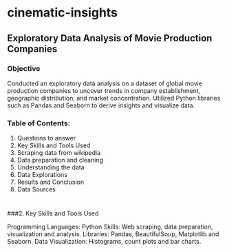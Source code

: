 # cinematic-insights

## Exploratory Data Analysis of Movie Production Companies 

### Objective

Conducted an exploratory data analysis on a dataset of global movie production companies to uncover trends in company establishment, geographic distribution, and market concentration. Utilized Python libraries such as Pandas and Seaborn to derive insights and visualize data.

### Table of Contents:

1. Questions to answer
2. Key Skills and Tools Used
3. Scraping data from wikipedia
4. Data preparation and cleaning 
5. Understanding the data
6. Data Explorations
7. Results and Conclusion
8. Data Sources

#

   
###2. Key Skills and Tools Used

Programming Languages: Python
Skills: Web scraping, data preparation, visualization and analysis.
Libraries: Pandas, BeautifulSoup, Matplotlib and Seaborn.
Data Visualization: Histograms, count plots and bar charts.

